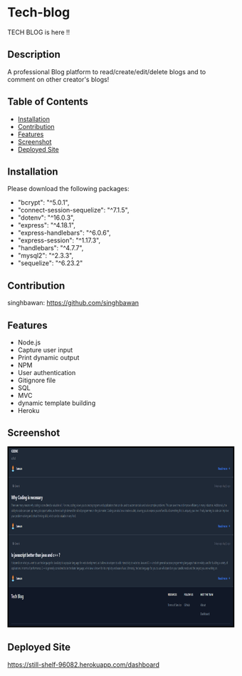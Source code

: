 # Tech-blog
TECH BLOG is here !!

## Description
A professional Blog platform to read/create/edit/delete blogs and to comment on other creator's blogs!

## Table of Contents
* [Installation](#installation)
* [Contribution](#contribution)
* [Features](#features)
* [Screenshot](#screenshot)
* [Deployed Site](#deployed-site)

## Installation
Please download the following packages:
* "bcrypt": "^5.0.1",
* "connect-session-sequelize": "^7.1.5",
* "dotenv": "^16.0.3",
* "express": "^4.18.1",
* "express-handlebars": "^6.0.6",
* "express-session": "^1.17.3",
* "handlebars": "^4.7.7",
* "mysql2": "^2.3.3",
* "sequelize": "^6.23.2"


## Contribution

singhbawan: https://github.com/singhbawan


## Features
* Node.js
* Capture user input
* Print dynamic output
* NPM
* User authentication
* Gitignore file
* SQL
* MVC
* dynamic template building
* Heroku


## Screenshot

<img src = './capture.png' alt = 'image' width = '800' height = '400' style = 'border:3px solid black'>

## Deployed Site

 https://still-shelf-96082.herokuapp.com/dashboard
